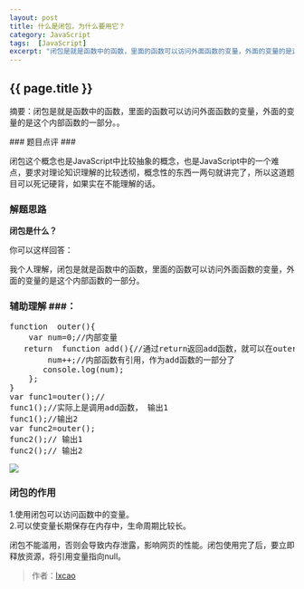 ```yaml
---
layout: post
title: 什么是闭包，为什么要用它？
category: JavaScript
tags:  [JavaScript]
excerpt: "闭包是就是函数中的函数，里面的函数可以访问外面函数的变量，外面的变量的是这个内部函数的一部分。。"
---
```

<h2>{{ page.title }}</h2>
<p class="zhai">摘要：闭包是就是函数中的函数，里面的函数可以访问外面函数的变量，外面的变量的是这个内部函数的一部分。。</p>
<!--<p>{{ page.date | date_to_string }}</p>-->
### 题目点评   ###

闭包这个概念也是JavaScript中比较抽象的概念，也是JavaScript中的一个难点，要求对理论知识理解的比较透彻，概念性的东西一两句就讲完了，所以这道题目可以死记硬背，如果实在不能理解的话。


### 解题思路   ###  
  
**闭包是什么？**

你可以这样回答：

我个人理解，闭包是就是函数中的函数，里面的函数可以访问外面函数的变量，外面的变量的是这个内部函数的一部分。

### 辅助理解 ###：

<pre>
function  outer(){
    var num=0;//内部变量
   return  function add(){//通过return返回add函数，就可以在outer函数外访问了。
        num++;//内部函数有引用，作为add函数的一部分了
       console.log(num);
    };
}
var func1=outer();//
func1();//实际上是调用add函数， 输出1
func1();//输出2
var func2=outer();
func2();// 输出1
func2();// 输出2
</pre>

![](http://img.blog.csdn.net/20161006175821807)

### 闭包的作用 ###

1.使用闭包可以访问函数中的变量。  
2.可以使变量长期保存在内存中，生命周期比较长。
 

 
闭包不能滥用，否则会导致内存泄露，影响网页的性能。闭包使用完了后，要立即释放资源，将引用变量指向null。

>作者：<a href ="http://m.blog.csdn.net/lxcao/article/details/52744825">lxcao

